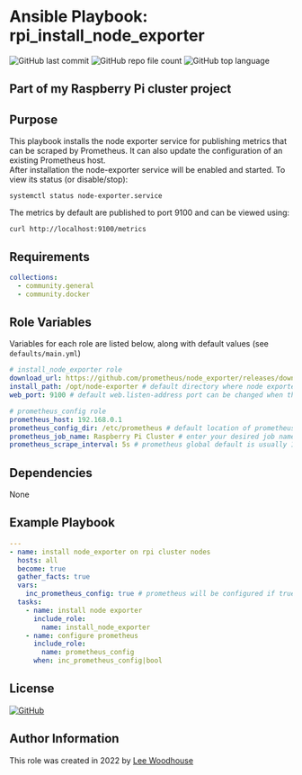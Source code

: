 # Ansible Playbook: rpi_install_node_exporter
![GitHub last commit](https://img.shields.io/github/last-commit/lpwoodhouse/playbook_rpi_install_node_exporter)
![GitHub repo file count](https://img.shields.io/github/directory-file-count/lpwoodhouse/playbook_rpi_install_node_exporter)
![GitHub top language](https://img.shields.io/github/languages/top/lpwoodhouse/playbook_rpi_install_node_exporter)

## Part of my Raspberry Pi cluster project

## Purpose

This playbook installs the node exporter service for publishing metrics that can be scraped by Prometheus. It can also update the configuration of an existing Prometheus host.<br>
After installation the node-exporter service will be enabled and started. To view its status (or disable/stop):
```shell
systemctl status node-exporter.service
```
The metrics by default are published to port 9100 and can be viewed using:
```shell
curl http://localhost:9100/metrics
```

## Requirements
```yaml
collections:
  - community.general
  - community.docker
```
## Role Variables

Variables for each role are listed below, along with default values (see ```defaults/main.yml```)
```yaml
# install_node_exporter role
download_url: https://github.com/prometheus/node_exporter/releases/download/v1.4.0/node_exporter-1.4.0.linux-arm64.tar.gz
install_path: /opt/node-exporter # default directory where node exporter binary will be installed
web_port: 9100 # default web.listen-address port can be changed when theres a conflict

# prometheus_config role
prometheus_host: 192.168.0.1
prometheus_config_dir: /etc/prometheus # default location of prometheus.yml 
prometheus_job_name: Raspberry Pi Cluster # enter your desired job name
prometheus_scrape_interval: 5s # prometheus global default is usually 15s
```
## Dependencies

None

## Example Playbook
```yaml
---
- name: install node_exporter on rpi cluster nodes
  hosts: all
  become: true
  gather_facts: true  
  vars:
    inc_prometheus_config: true # prometheus will be configured if true    
  tasks:
    - name: install node exporter
      include_role:
        name: install_node_exporter    
    - name: configure prometheus
      include_role:
        name: prometheus_config
      when: inc_prometheus_config|bool
```

## License

[![GitHub](https://img.shields.io/github/license/lpwoodhouse/playbook_rpi_install_node_exporter)](LICENSE)

## Author Information

This role was created in 2022 by [Lee Woodhouse](https://www.leewoodhouse.com/)
